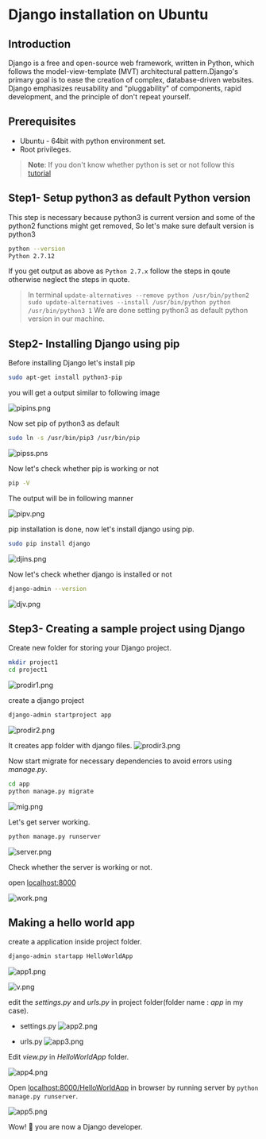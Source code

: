 # Django installation on Ubuntu

## Introduction

Django is a  free and open-source web framework, written in Python, which follows the model-view-template (MVT) architectural pattern.Django's primary goal is to ease the creation of complex, database-driven websites. Django emphasizes reusability and "pluggability" of components, rapid development, and the principle of don't repeat yourself.

## Prerequisites

- Ubuntu - 64bit with python environment set.
- Root privileges.

> **Note**: If you don't know whether python is set or not follow this [tutorial](python.md)

## Step1- Setup python3 as default Python version

This step is necessary because python3 is current version and some of the python2 functions might get removed, So let's make sure default version is python3

```bash
python --version
Python 2.7.12
```
If you get output as above as `Python 2.7.x` follow the steps in qoute otherwise neglect the steps in quote.
> In terminal
> `update-alternatives --remove python /usr/bin/python2`
> `sudo update-alternatives --install /usr/bin/python python /usr/bin/python3 1`
We are done setting python3 as default python version in our machine.

## Step2- Installing Django using pip

Before installing Django let's install pip
```bash
sudo apt-get install python3-pip
```
you will get a output similar to following image

![pipins.png](pipins.png)

Now set pip of python3 as default

```bash
sudo ln -s /usr/bin/pip3 /usr/bin/pip
```
![pipss.pns](pipss.png)

Now let's check whether pip is working or not

```bash
pip -V
```
The output will be in following manner

![pipv.png](pipv.png)

pip installation is done, now let's install django using pip.

```bash
sudo pip install django
```

![djins.png](djins.png)

Now let's check whether django is installed or not 
```bash
django-admin --version
```
![djv.png](djv.png)

## Step3- Creating a sample project using Django

Create new folder for storing your Django project.

```bash
mkdir project1
cd project1
```
![prodir1.png](prodir1.png)

create a django project

```bash
django-admin startproject app
```
![prodir2.png](prodir2.png)

It creates app folder with django files.
![prodir3.png](prodir3.png)

Now start migrate for necessary dependencies to avoid errors using *manage.py*.

```bash
cd app
python manage.py migrate
```
![mig.png](mig.png)

Let's get server working.
```bash
python manage.py runserver
```
![server.png](server.png)

Check whether the server is working or not.

open [localhost:8000](http://localhost:8000/)

![work.png](work.png)

## Making a hello world app

create a application inside project folder.

```bash
django-admin startapp HelloWorldApp
```
![app1.png](app1.png)

![v.png](v.png)

edit the *settings.py* and *urls.py* in project folder(folder name : *app* in my case).

- settings.py
![app2.png](app2.png)

- urls.py
![app3.png](app3.png)

Edit *view.py* in *HelloWorldApp* folder.

![app4.png](app4.png)

Open [localhost:8000/HelloWorldApp](http://localhost:8000/HelloWorldApp/) in browser by running server by `python manage.py runserver`.

![app5.png](app5.png)

Wow!  :clap: you are now a Django developer.
